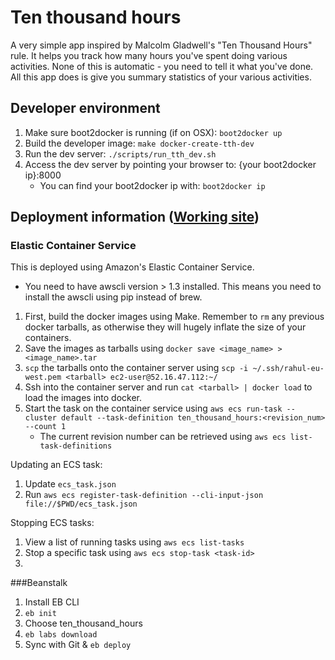 Ten thousand hours
=================
A very simple app inspired by Malcolm Gladwell's "Ten Thousand Hours" rule. It
helps you track how many hours you've spent doing various activities. None of
this is automatic - you need to tell it what you've done. All this app does is
give you summary statistics of your various activities.


## Developer environment

1. Make sure boot2docker is running (if on OSX): `boot2docker up`
1. Build the developer image: `make docker-create-tth-dev`
1. Run the dev server: `./scripts/run_tth_dev.sh`
1. Access the dev server by pointing your browser to: {your boot2docker ip}:8000
   * You can find your boot2docker ip with: `boot2docker ip`


## Deployment information ([Working site](http://10k-hour-ebextension-d.elasticbeanstalk.com/))

### Elastic Container Service

This is deployed using Amazon's Elastic Container Service.
* You need to have awscli version > 1.3 installed. This means you need to
  install the awscli using pip instead of brew.

1. First, build the docker images using Make. Remember to `rm` any previous
   docker tarballs, as otherwise they will hugely inflate the size of your
   containers.
1. Save the images as tarballs using `docker save <image_name> >
   <image_name>.tar`
1. `scp` the tarballs onto the container server using `scp -i
   ~/.ssh/rahul-eu-west.pem <tarball> ec2-user@52.16.47.112:~/`
1. Ssh into the container server and run `cat <tarball> | docker load` to load
   the images into docker.
1. Start the task on the container service using `aws ecs run-task --cluster
   default --task-definition ten_thousand_hours:<revision_num> --count 1`
   * The current revision number can be retrieved using `aws ecs
     list-task-definitions`

Updating an ECS task:
1. Update `ecs_task.json`
1. Run `aws ecs register-task-definition --cli-input-json
   file://$PWD/ecs_task.json`

Stopping ECS tasks:
1. View a list of running tasks using `aws ecs list-tasks`
1. Stop a specific task using `aws ecs stop-task <task-id>`
2. 

###Beanstalk

1. Install EB CLI
2. `eb init`
3. Choose ten_thousand_hours
4. `eb labs download`
5. Sync with Git & `eb deploy`
